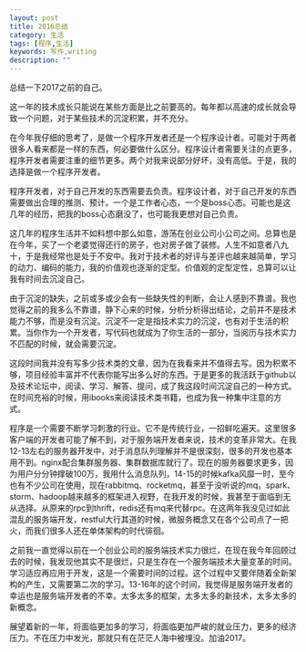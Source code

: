 ```yaml
---
layout: post
title: 2016总结
category: 生活
tags: [程序,生活]
keywords: 写作,writing
description: ""
---
```


总结一下2017之前的自己。


这一年的技术成长只能说在某些方面是比之前要高的。每年都以高速的成长就会导致一个问题，对于某些技术的沉淀积累，并不充分。

在今年我仔细的思考了，是做一个程序开发者还是一个程序设计者。可能对于两者很多人看来都是一样的东西，何必要做什么区分。程序设计者需要关注的点更多，程序开发者需要注重的细节更多。两个对我来说部分好坏，没有高低。于是，我的选择是做一个程序开发者。

程序开发者，对于自己开发的东西需要去负责。程序设计者，对于自己开发的东西需要做出合理的推测、预计。一个是工作者心态，一个是boss心态。可能也是这几年的经历，把我的boss心态磨没了，也可能我更想对自己负责。

这几年的程序生活并不如料想中那么如意，游荡在创业公司小公司之间。总算也是在今年，买了一个老婆觉得还行的房子，也对房子做了装修。人生不如意者八九十，于是我经常也是处于不安中。我对于技术者的好评与差评也越来越简单，学习的动力、编码的能力，我的价值观也逐渐的定型。价值观的定型定性，总算可以让我有时间去沉淀自己。

由于沉淀的缺失，之前或多或少会有一些缺失性的判断，会让人感到不靠谱。我也觉得之前的我多么不靠谱，静下心来的时候，分析分析得出结论，之前并不是技术能力不够，而是没有沉淀。沉淀不一定是指技术实力的沉淀，也有对于生活的积累。当你作为一个开发者，写代码也就成为了你生活的一部分，当阅历与技术实力不匹配的时候，就会需要沉淀。

这段时间我并没有写多少技术类的文章，因为在我看来并不值得去写。因为积累不够，项目经验丰富并不代表你能写出多么好的东西。于是更多的我活跃于github以及技术论坛中，阅读、学习、解答、提问，成了我这段时间沉淀自己的一种方式。在时间充裕的时候，用ibooks来阅读技术类书籍，也成为我一种集中注意的方式。

程序是一个需要不断学习刺激的行业。它不是传统行业，一招鲜吃遍天。这里很多客户端的开发者可能了解不到，对于服务端开发者来说，技术的变革非常大。在我12-13左右的服务器开发中，对于消息队列理解并不是很深刻，很多的开发也基本用不到。nginx配合集群服务器、集群数据库就行了。现在的服务器要求更多，因为用户分分钟撑破100万，我用什么消息队列，14-15的时候kafka风靡一时，至今也有不少公司在使用，现在rabbitmq、rocketmq，甚至于没听说的mq。spark、storm、hadoop越来越多的框架进入视野，在我开发的时候，我甚至于面临到无从选择。从原来的rpc到thrift，redis还有mq来代替rpc。在这两年我没见过如此混乱的服务端开发，restful大行其道的时候，微服务概念又在各个公司点了一把火，而我们很多人还在单体架构的时代徘徊。

之前我一直觉得以前在一个创业公司的服务端技术实力很烂，在现在我今年回顾过去的时候，我发现他其实不是很烂，只是生存在一个服务端技术大量变革的时间。学习适应再应用于开发，这是一个需要时间的过程。这个过程中又要伴随着全新架构的产生，又需要第二次的学习。13-16年的这个时间，我觉得是服务端开发者的幸运也是服务端开发者的不幸。太多太多的框架，太多太多的新技术，太多太多的新概念。

展望着新的一年，将面临更加多的学习，将面临更加严峻的就业压力，更多的经济压力。不在压力中发光，那就只有在茫茫人海中被埋没。加油2017。

